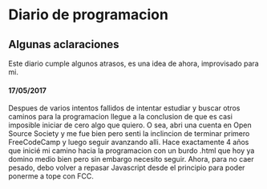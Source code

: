 # Diario de programacion
## Algunas aclaraciones
Este diario cumple algunos atrasos, es una idea de ahora, improvisado para mi.

#### 17/05/2017
Despues de varios intentos fallidos de intentar estudiar y buscar otros caminos para la programacion llegue a la conclusion de que es casi imposible iniciar de cero algo que quiero. O sea, abri una cuenta en Open Source Society y me fue bien pero senti la inclincion de terminar primero FreeCodeCamp y luego seguir avanzando alli.
Hace exactamente 4 años que inicié mi camino hacia la programacion con un burdo .html que hoy ya domino medio bien pero sin embargo necesito seguir. Ahora, para no caer pesado, debo volver a repasar Javascript desde el principio para poder ponerme a tope con FCC.
